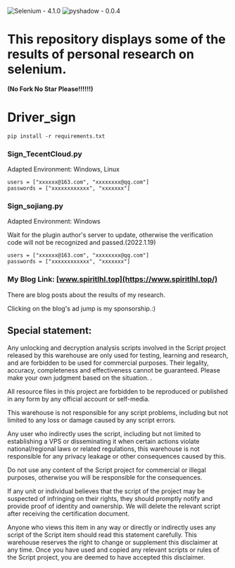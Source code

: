 ![Selenium - 4.1.0](https://img.shields.io/static/v1?label=Selenium&message=4.1.0&color=success&logo=Selenium)
![pyshadow - 0.0.4](https://img.shields.io/static/v1?label=pyshadow&message=0.0.4&color=success&logo=pyshadow)

# This repository displays some of the results of personal research on selenium.

**(No Fork No Star Please!!!!!!)**

# Driver_sign 

```
pip install -r requirements.txt
```

### Sign_TecentCloud.py

Adapted Environment: Windows, Linux

```
users = ["xxxxxx@163.com", "xxxxxxxx@qq.com"]
passwords = ["xxxxxxxxxxxx", "xxxxxxx"]
```

### Sign_sojiang.py

Adapted Environment: Windows

Wait for the plugin author's server to update, otherwise the verification code will not be recognized and passed.(2022.1.19)

```
users = ["xxxxxx@163.com", "xxxxxxxx@qq.com"]
passwords = ["xxxxxxxxxxxx", "xxxxxxx"]
```

### My Blog Link: [www.spiritlhl.top](https://www.spiritlhl.top/)

There are blog posts about the results of my research.

Clicking on the blog's ad jump is my sponsorship.:)

## Special statement:

Any unlocking and decryption analysis scripts involved in the Script project released by this warehouse are only used for testing, learning and research, and are forbidden to be used for commercial purposes. Their legality, accuracy, completeness and effectiveness cannot be guaranteed. Please make your own judgment based on the situation. .

All resource files in this project are forbidden to be reproduced or published in any form by any official account or self-media.

This warehouse is not responsible for any script problems, including but not limited to any loss or damage caused by any script errors.

Any user who indirectly uses the script, including but not limited to establishing a VPS or disseminating it when certain actions violate national/regional laws or related regulations, this warehouse is not responsible for any privacy leakage or other consequences caused by this.

Do not use any content of the Script project for commercial or illegal purposes, otherwise you will be responsible for the consequences.

If any unit or individual believes that the script of the project may be suspected of infringing on their rights, they should promptly notify and provide proof of identity and ownership. We will delete the relevant script after receiving the certification document.

Anyone who views this item in any way or directly or indirectly uses any script of the Script item should read this statement carefully. This warehouse reserves the right to change or supplement this disclaimer at any time. Once you have used and copied any relevant scripts or rules of the Script project, you are deemed to have accepted this disclaimer.
